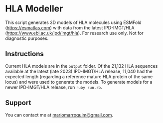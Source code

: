 # HLA Modeller

This script generates 3D models of HLA molecules using ESMFold (https://esmatlas.com) with data from the latest IPD-IMGT/HLA (https://www.ebi.ac.uk/ipd/imgt/hla). For research use only. Not for diagnostic purposes.

## Instructions

Current HLA models are in the `output` folder. Of the 21,132 HLA sequences available at the latest (late 2023) IPD-IMGT/HLA release, 11,040 had the expected length (regarding a reference mature HLA protein of the same locus) and were used to generate the models. To generate models for a newer IPD-IMGT/HLA release, run `ruby run.rb`.

## Support

You can contact me at mariomarroquim@gmail.com.
